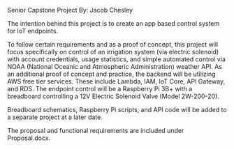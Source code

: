 Senior Capstone Project
By: Jacob Chesley

The intention behind this project is to create an app based control system for IoT endpoints.

To follow certain requirements and as a proof of concept, this project will focus specifically on
control of an irrigation system (via electric solenoid) with account credentials, usage statistics,
and simple automated control via NOAA (National Oceanic and Atmospheric Administration) weather API.
As an additional proof of concept and practice, the backend will be utilizing AWS free tier
services. These include Lambda, IAM, IoT Core, API Gateway, and RDS. The endpoint control will be a
Raspberry Pi 3B+ with a breadboard controlling a 12V Electric Solenoid Valve (Model 2W-200-20).

Breadboard schematics, Raspberry Pi scripts, and API code will be added to a separate project at a
later date.

The proposal and functional requirements are included under Proposal.docx.